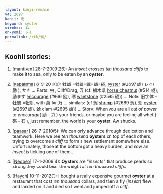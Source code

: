 ```yaml
---
layout: kanji-remain
v4: 2697
kanji: 蛎
keyword: oyster
strokes: 11
on-yomi: レイ
permalink: /rtk/蛎/
---
```


## Koohii stories: 

1) [<a href="http://kanji.koohii.com/profile/mantixen">mantixen</a>] 28-7-2009(26): An <em>insect</em> crosses <em>ten thousand cliffs</em> to make it to sea, only to be eaten by an<strong> oyster</strong>.

2) [<a href="http://kanji.koohii.com/profile/kapalama">kapalama</a>] 8-9-2011(6): 牡蛎 =牡蠣=蠣=蛎=硴, <a href="../v4/2697.html">oyster</a> (#2697 蛎) レイ( 励 ), かき ... Parts: 虫 , Cliff/Drag, 万 (cf. 栃木県 <a href="../v4/514.html">horse chestnut</a> (#514 栃), 励ます <a href="../v4/866.html">encourage</a> (#866 励), 砺 <a href="../v4/2595.html">whetstone</a> (#2595 砺)) ... Note: 旧字体 - 牡蠣 =牡蛎, with 萬 for 万 ... similars: (cf 蝦 <a href="../v4/2689.html">shrimp</a> (#2689 蝦), 蛎 <a href="../v4/2697.html">oyster</a> (#2697 蛎), 蛤 <a href="../v4/2695.html">clam</a> (#2695 蛤)) ... Story: When you are all <em>out of power</em> to <em>encourage</em>( 励 - 力 ) your friends, or maybe you are feeling all whet ( 砺 - 石 ), just remember, the world is your <strong>oyster</strong>. Aw shucks.

3) [<a href="http://kanji.koohii.com/profile/paasan">paasan</a>] 26-7-2010(5): We can only advance through dedication and teamwork. Here we see <em>ten thousand</em> <strong>oysters</strong> on top of each others, trying to overcome a <em>cliff</em> to form a new settlement somewhere else. Unfortunately, those at the bottom got a heavy burden, and now an <em>insect</em> is tickling one of them..

4) [<a href="http://kanji.koohii.com/profile/Neobeo">Neobeo</a>] 17-1-2009(4): <strong>Oyster</strong>s are &quot;<em>insects</em>&quot; that produce pearls so strong they could bear the weight of <em>ten thousand cliffs</em>.

5) [<a href="http://kanji.koohii.com/profile/Haych">Haych</a>] 10-11-2012(1): I bought a really expensive gourmet<strong> oyster</strong> at a restaurant that cost <em>ten thousand</em> dollars, and then a fly (<em>insect</em>) flew and landed on it and died so I went and jumped off a <em>cliff</em>.

